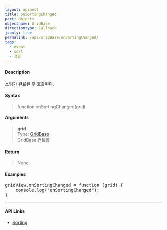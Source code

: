 ```yaml
---
layout: apipost
title: onSortingChanged
part: Objects
objectname: GridBase
directiontype: Callback
jsonly: true
permalink: /api/GridBase/onSortingChanged/
tags:
  - event
  - sort
  - 정렬
---
```



#### Description

 소팅가 완료된 후 호출된다.  

#### Syntax

> function onSortingChanged(grid) 

#### Arguments  

> **grid**  
> Type: [GridBase](/api/GridBase/)  
> GridBase 컨트롤  

#### Return  

> None.   

#### Examples 

<pre class="prettyprint">
gridView.onSortingChanged = function (grid) {
    console.log("onSortingChanged");
}
</pre>

---

#### API Links

* [Sorting](/api/features/Sorting)